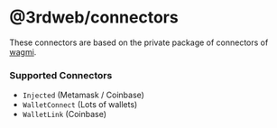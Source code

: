# @3rdweb/connectors

These connectors are based on the private package of connectors of [wagmi](https://github.com/tmm/wagmi).

### Supported Connectors

- `Injected` (Metamask / Coinbase)
- `WalletConnect` (Lots of wallets)
- `WalletLink` (Coinbase)

